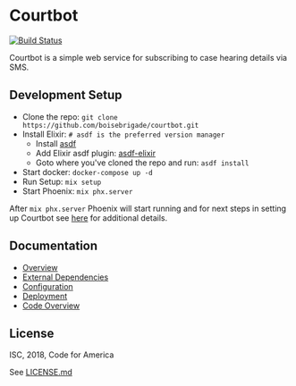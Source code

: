 # Courtbot
[![Build Status](https://travis-ci.org/boisebrigade/courtbot.svg?branch=development)](https://travis-ci.org/boisebrigade/courtbot)

Courtbot is a simple web service for subscribing to case hearing details via SMS.

## Development Setup

- Clone the repo: `git clone https://github.com/boisebrigade/courtbot.git`
- Install Elixir: `# asdf is the preferred version manager`
  - Install [asdf](https://github.com/asdf-vm/asdf#setup)
  - Add Elixir asdf plugin: [asdf-elixir](https://github.com/asdf-vm/asdf-elixir) 
  - Goto where you've cloned the repo and run: `asdf install`
- Start docker: `docker-compose up -d`
- Run Setup: `mix setup`
- Start Phoenix: `mix phx.server`

After `mix phx.server` Phoenix will start running and for next steps in setting up Courtbot see [here](https://github.com/boisebrigade/Courtbot/wiki/Configuration) for additional details.

## Documentation
- [Overview](https://github.com/boisebrigade/Courtbot/wiki)
- [External Dependencies](https://github.com/boisebrigade/Courtbot/wiki/External-Dependencies)
- [Configuration](https://github.com/boisebrigade/Courtbot/wiki/Configuration)
- [Deployment](https://github.com/boisebrigade/Courtbot/wiki/Deployment)
- [Code Overview](https://github.com/boisebrigade/Courtbot/wiki/Code-Overview)

## License
ISC, 2018, Code for America

See [LICENSE.md](LICENSE.md)

